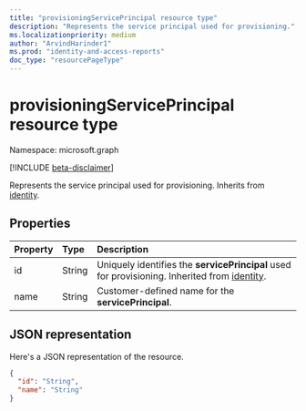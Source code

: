 ```yaml
---
title: "provisioningServicePrincipal resource type"
description: "Represents the service principal used for provisioning."
ms.localizationpriority: medium
author: "ArvindHarinder1"
ms.prod: "identity-and-access-reports"
doc_type: "resourcePageType"
---
```


# provisioningServicePrincipal resource type

Namespace: microsoft.graph

[!INCLUDE [beta-disclaimer](../../includes/beta-disclaimer.md)]

Represents the service principal used for provisioning. Inherits from [identity](../resources/identity.md).

## Properties

| Property     | Type        | Description |
|:-------------|:------------|:------------|
|id|String|Uniquely identifies the **servicePrincipal** used for provisioning. Inherited from [identity](../resources/identity.md).|
|name|String| Customer-defined name for the **servicePrincipal**.|

## JSON representation

Here's a JSON representation of the resource.

<!-- {
  "blockType": "resource",
  "optionalProperties": [

  ],
  "@odata.type": "microsoft.graph.provisioningServicePrincipal",
  "baseType": null
}-->

```json
{
  "id": "String",
  "name": "String"
}
```

<!-- uuid: 16cd6b66-4b1a-43a1-adaf-3a886856ed98
2019-02-04 14:57:30 UTC -->
<!-- {
  "type": "#page.annotation",
  "description": "provisioningServicePrincipal resource",
  "keywords": "",
  "section": "documentation",
  "tocPath": ""
}-->


